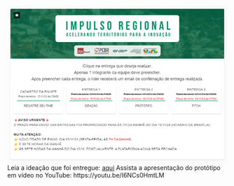 <img src="image.png">
Leia a ideação que foi entregue: <a href="1. ideacao.txt">aqui</a>
Assista a apresentação do protótipo em vídeo no YouTube: https://youtu.be/I6NCs0HmtLM